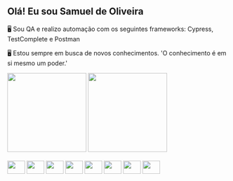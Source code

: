 ## Olá! Eu sou Samuel de Oliveira
<p>
  🖥 Sou QA e realizo automação com os seguintes frameworks: Cypress, TestComplete e Postman 
</p>
<p>
  🖥 Estou sempre em busca de novos conhecimentos. 'O conhecimento é em si mesmo um poder.'
</p>
<div>
    <img height = '180em' src='https://github-readme-stats.vercel.app/api?username=Samuelolie&show_icons=true&theme=dark'>
    <img height = '180em' src='https://github-readme-stats.vercel.app/api/top-langs/?username=Samuelolie&layout=compact&theme=dark'>
</div>

<div style = 'display: inline_block'><br>
  <img align='center' height='30' width='40' src='https://cdn.jsdelivr.net/gh/devicons/devicon/icons/javascript/javascript-original.svg'>
  <img align='center' height='30' width='40' src='https://cdn.jsdelivr.net/gh/devicons/devicon/icons/cucumber/cucumber-plain.svg'>
  <img align='center' height='30' width='40' src="https://cdn.jsdelivr.net/gh/devicons/devicon/icons/postgresql/postgresql-plain-wordmark.svg"/>
  <img align='center' height='30' width='40' src="https://cdn.jsdelivr.net/gh/devicons/devicon/icons/oracle/oracle-original.svg" />
  <img align='center' height='30' width='40' src="https://cdn.jsdelivr.net/gh/devicons/devicon/icons/azure/azure-original.svg" />
  <img align='center' height='30' width='40' src="https://cdn.jsdelivr.net/gh/devicons/devicon/icons/git/git-original-wordmark.svg" />
  <img align='center' height='30' width='40' src="https://cdn.jsdelivr.net/gh/devicons/devicon/icons/jira/jira-original-wordmark.svg" />
  <img align='center' height='30' width='40' src="https://cdn.jsdelivr.net/gh/devicons/devicon/icons/vscode/vscode-original.svg" />   
</div>

           
          
            
          
